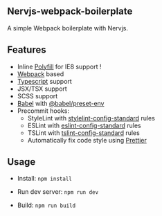 Nervjs-webpack-boilerplate
---

A simple Webpack boilerplate with Nervjs.

## Features

* Inline [Polyfill](https://github.com/o2team/es5-polyfill) for IE8 support !
* [Webpack](https://github.com/webpack/webpack) based
* [Typescript](https://github.com/Microsoft/TypeScript) support
* JSX/TSX support
* SCSS support
* [Babel](https://github.com/babel/babel) with [@babel/preset-env](https://github.com/babel/babel/tree/master/packages/babel-preset-env)
* Precommit hooks:
    * StyleLint with [stylelint-config-standard](https://github.com/stylelint/stylelint-config-standard) rules
    * ESLint with [eslint-config-standard](https://github.com/standard/eslint-config-standard) rules
    * TSLint with [tslint-config-standard](https://github.com/blakeembrey/tslint-config-standard) rules
    * Automatically fix code style using [Prettier](https://github.com/prettier/prettier)

## Usage

* Install:
    `npm install`

* Run dev server:
    `npm run dev`

* Build:
    `npm run build`
